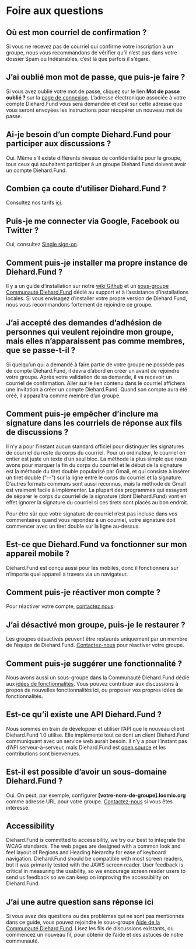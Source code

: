 # Foire aux questions

## Où est mon courriel de confirmation‎&nbsp;?

Si vous ne recevez pas de courriel qui confirme votre inscription à un groupe, nous vous recommandons de vérifier qu‎‎’il n‎‎’est pas dans votre dossier Spam ou Indésirables, c‎‎’est là que parfois il s‎‎’égare.

## J‎‎’ai oublié mon mot de passe, que puis-je faire‎&nbsp;?

Si vous avez oublié votre mot de passe, cliquez sur le lien **Mot de passe oublié‎&nbsp;?** sur la [page de connexion](https://www.loomio.org/users/sign_in). L‎‎’adresse électronique associée à votre compte Diehard.Fund vous sera demandée et c‎‎’est sur cette adresse que vous seront envoyées les instructions pour récupérer un nouveau mot de passe.

## Ai-je besoin d‎‎’un compte Diehard.Fund pour participer aux discussions‎&nbsp;?

Oui. Même s‎‎’il existe différents niveaux de confidentialité pour le groupe, tous ceux qui souhaitent participer à un groupe Diehard.Fund doivent avoir un compte Diehard.Fund.

## Combien ça coute d‎‎’utiliser Diehard.Fund‎&nbsp;?

Consultez nos tarifs [ici](https://www.loomio.org/pricing).

## Puis-je me connecter via Google, Facebook ou Twitter‎&nbsp;?

Oui, consultez [Single sign-on](getting_started.html#single-sign-on).

## Comment puis-je installer ma propre instance de Diehard.Fund‎&nbsp;?

Il y a un guide d‎‎’installation sur notre [wiki Github](https://github.com/loomio/loomio/wiki) et un [sous-groupe Communauté Diehard.Fund](https://www.loomio.org/g/C7I2YAPN/loomio-community-installing-loomio) dédié au support et à l‎‎’assistance d‎‎’installations locales. Si vous envisagez d‎‎’installer votre propre version de Diehard.Fund, nous vous recommandons fortement de rejoindre ce groupe.

## J‎‎’ai accepté des demandes d‎‎’adhésion de personnes qui veulent rejoindre mon groupe, mais elles n‎‎’apparaissent pas comme membres, que se passe-t-il‎&nbsp;?

Si quelqu‎‎’un qui a demandé à faire partie de votre groupe ne possède pas de compte Diehard.Fund, il devra d‎‎’abord en créer un avant de rejoindre votre groupe. Après votre validation de sa demande, il va recevoir un courriel de confirmation. Aller sur le lien contenu dans le courriel affichera une invitation à créer un compte Diehard.Fund. Quand son compte aura été créé, il apparaîtra comme membre d‎‎’un groupe.

## Comment puis-je empêcher d‎‎’inclure ma signature dans les courriels de réponse aux fils de discussions‎&nbsp;?

Il n‎‎’y a pour l‎‎’instant aucun standard officiel pour distinguer les signatures de courriel du reste du corps du courriel. Pour un ordinateur, le courriel en entier est juste un texte d‎‎’un seul bloc. La méthode la plus simple que nous avons pour marquer la fin du corps du courriel et le début de la signature est la méthode du tiret double popularisé par Gmail, et qui consiste à insérer un tiret double ("--") sur la ligne entre le corps du courriel et la signature. D‎‎’autres formats communs sont  aussi reconnus, mais la méthode de Gmail est vraiment facile à implémenter. La plupart des programmes qui essayent de séparer le corps du courriel de la signature (dont Diehard.Fund) vont en effet ignorer la signature du courriel si ces tirets sont placés au bon endroit.

Pour être sûr que votre signature de courriel n‎‎’est pas incluse dans vos commentaires quand vous répondez à un courriel, votre signature doit commencer avec un tiret double sur la ligne au-dessus.

## Est-ce que Diehard.Fund va fonctionner sur mon appareil mobile‎&nbsp;?

Diehard.Fund est conçu aussi pour les mobiles, donc il fonctionnera sur n‎‎’importe quel appareil à travers via un navigateur.

## Comment puis-je réactiver mon compte‎&nbsp;?

Pour réactiver votre compte, [contactez nous](https://loomio.org/contact).

## J‎‎’ai désactivé mon groupe, puis-je le restaurer‎&nbsp;?

Les groupes désactivés peuvent être restaurés uniquement par un membre de l‎‎’équipe de Diehard.Fund.  [Contactez-nous](https://loomio.org/contact) pour réactiver votre groupe.

## Comment puis-je suggérer une fonctionnalité‎&nbsp;?

Nous avons aussi un sous-groupe dans la Communauté Diehard.Fund dédié aux [idées de fonctionnalités](https://www.loomio.org/g/GN7EFQTK/loomio-community-feature-ideas). Vous pouvez contribuer aux discussions à propos de nouvelles fonctionnalités ici, ou proposer vos propres idées de fonctionnalités.

## Est-ce qu‎‎’il existe une API Diehard.Fund‎&nbsp;?

Nous sommes en train de développer et utiliser l‎‎’API que le nouveau client Diehard.Fund 1.0 utilise. Elle implémente tout ce dont un client Diehard.Fund communiquant avec un service web aurait besoin. Il n‎‎’y a pour l‎‎’instant pas d‎‎’API serveur-à-serveur, mais Diehard.Fund est [open source](http://github.com/loomio/loomio) et les contributions sont bienvenues.

## Est-il est possible d‎‎’avoir un sous-domaine Diehard.Fund‎&nbsp;?

Oui. On peut, par exemple, configurer **\[votre-nom-de-groupe\].loomio.org** comme adresse URL pour votre groupe. [Contactez-nous](https://loomio.org/contact) si vous êtes intéressé.

## Accessibility

Diehard.Fund is committed to accessibility, we try our best to integrate the WCAG standards. The web pages are designed with a common look and feel layout of Regions and Heading hierarchy for ease of keyboard navigation.
Diehard.Fund should be compatible with most screen readers, but it was primarily tested with the JAWS screen reader. User feedback is critical in measuring the usability, so we encourage screen reader users to send us feedback so we can keep on improving the accessibility on Diehard.Fund.

## J‎‎’ai une autre question sans réponse ici

Si vous avez des questions ou des problèmes qui ne sont pas mentionnés dans ce guide, vous pouvez rejoindre le sous-groupe [Aide de la Communauté Diehard.Fund](https://www.loomio.org/invitations/716ae5abb84f4a5ea75c). Lisez les fils de discussions existants, ou commencez un nouveau fil, pour obtenir de l‎‎’aide et des astuces de notre communauté.
